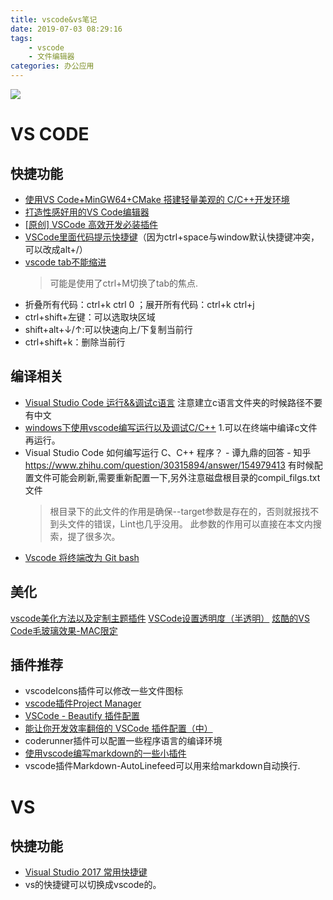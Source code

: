 ```yaml
---
title: vscode&vs笔记
date: 2019-07-03 08:29:16
tags:
    - vscode
    - 文件编辑器
categories: 办公应用
---
```


![](https://timgsa.baidu.com/timg?image&quality=80&size=b9999_10000&sec=1562177929398&di=b085b2cfb86c959174b923b22ac0181f&imgtype=0&src=http%3A%2F%2Fpic.rmb.bdstatic.com%2Ffcd9555bd33f379035bcc05e71be30d2.jpeg)

<!-- more -->

# VS CODE
## 快捷功能
* [使用VS Code+MinGW64+CMake 搭建轻量美观的 C/C++开发环境](https://www.bilibili.com/video/av18436497?from=search&seid=9743509495250818422)
* [打造性感好用的VS Code编辑器](https://michael728.github.io/2018/10/28/tools-vscode/)
* [[原创] VSCode 高效开发必装插件](http://devopen.club/course/vscode)
* [VSCode里面代码提示快捷键](https://www.jianshu.com/p/3a278e15adbc)（因为ctrl+space与window默认快捷键冲突，可以改成alt+/）
* [vscode tab不能缩进](https://www.jianshu.com/p/db6b2c74200a)
  > 可能是使用了ctrl+M切换了tab的焦点.
* 折叠所有代码：ctrl+k ctrl 0 ；展开所有代码：ctrl+k ctrl+j
* ctrl+shift+左键：可以选取块区域
* shift+alt+↓/↑:可以快速向上/下复制当前行
* ctrl+shift+k：删除当前行



## 编译相关
* [Visual Studio Code 运行&&调试c语言](https://www.jianshu.com/p/b7cc0e36cd5f)
注意建立c语言文件夹的时候路径不要有中文
* [windows下使用vscode编写运行以及调试C/C++](https://www.cnblogs.com/TAMING/articles/8560253.html)
  1.可以在终端中编译c文件再运行。
* Visual Studio Code 如何编写运行 C、C++ 程序？ - 谭九鼎的回答 - 知乎
https://www.zhihu.com/question/30315894/answer/154979413
  有时候配置文件可能会刷新,需要重新配置一下,另外注意磁盘根目录的compil_filgs.txt文件
  >根目录下的此文件的作用是确保--target参数是存在的，否则就报找不到头文件的错误，Lint也几乎没用。 此参数的作用可以直接在本文内搜索，提了很多次。
* [Vscode 将终端改为 Git bash](https://www.jianshu.com/p/efa734089206)


## 美化
[vscode美化方法以及定制主题插件](https://www.cnblogs.com/TAMING/p/9766377.html)
[VSCode设置透明度（半透明）](https://blog.csdn.net/mbest6/article/details/90581507)
[炫酷的VS Code毛玻璃效果-MAC限定](https://www.jianshu.com/p/25fecde188d4)

## 插件推荐
* vscodeIcons插件可以修改一些文件图标
* [vscode插件Project Manager](https://www.jianshu.com/p/b11532b91414)
* [VSCode - Beautify 插件配置](https://www.jianshu.com/p/34ad34528549)
* [能让你开发效率翻倍的 VSCode 插件配置（中）](https://juejin.im/post/5ad13d8a6fb9a028ce7c0721)
* coderunner插件可以配置一些程序语言的编译环境
* [使用vscode编写markdown的一些小插件](https://www.jianshu.com/p/9f13e971fe6b)
* vscode插件Markdown-AutoLinefeed可以用来给markdown自动换行.

# VS

## 快捷功能

* [Visual Studio 2017 常用快捷键](https://www.cnblogs.com/happyzwt/p/7769129.html)
* vs的快捷键可以切换成vscode的。